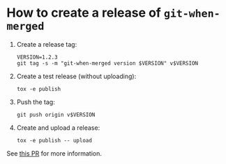# How to create a release of `git-when-merged`

1.  Create a release tag:

        VERSION=1.2.3
        git tag -s -m "git-when-merged version $VERSION" v$VERSION

2.  Create a test release (without uploading):

        tox -e publish

3.  Push the tag:

        git push origin v$VERSION

4.  Create and upload a release:

        tox -e publish -- upload

See [this PR](https://github.com/mhagger/git-when-merged/pull/22) for more information.
